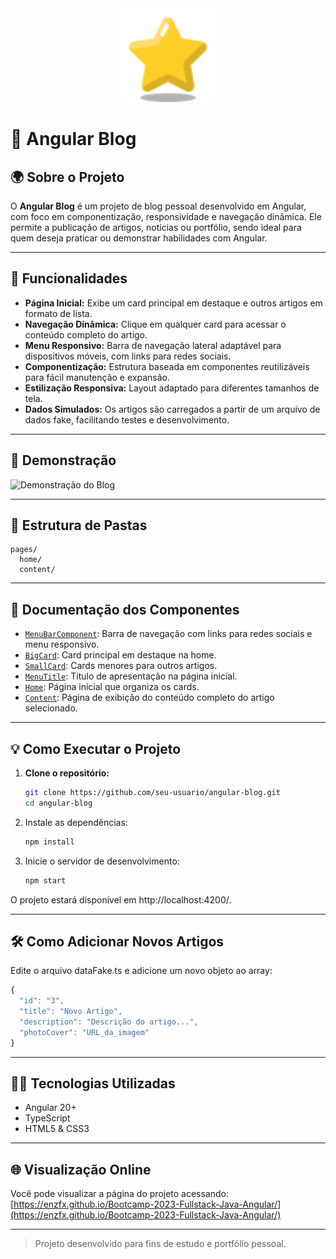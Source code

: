 <div align="center">
  <a href="">
    <img src="public/estrela.png" alt="Logo do Projeto" width="150px"/>
  </a>
</div>

# 🚀 Angular Blog

## 🌍 Sobre o Projeto

O **Angular Blog** é um projeto de blog pessoal desenvolvido em Angular, com foco em componentização, responsividade e navegação dinâmica. Ele permite a publicação de artigos, notícias ou portfólio, sendo ideal para quem deseja praticar ou demonstrar habilidades com Angular.

---

## 🔧 Funcionalidades

- **Página Inicial:** Exibe um card principal em destaque e outros artigos em formato de lista.
- **Navegação Dinâmica:** Clique em qualquer card para acessar o conteúdo completo do artigo.
- **Menu Responsivo:** Barra de navegação lateral adaptável para dispositivos móveis, com links para redes sociais.
- **Componentização:** Estrutura baseada em componentes reutilizáveis para fácil manutenção e expansão.
- **Estilização Responsiva:** Layout adaptado para diferentes tamanhos de tela.
- **Dados Simulados:** Os artigos são carregados a partir de um arquivo de dados fake, facilitando testes e desenvolvimento.

---

## 👀 Demonstração

![Demonstração do Blog](https://i.imgur.com/z3KjMjL.jpeg)

---

## 📁 Estrutura de Pastas

```
pages/
  home/
  content/
```

---

## 📃 Documentação dos Componentes

- [`MenuBarComponent`](src/app/components/menu-bar/menu-bar.ts): Barra de navegação com links para redes sociais e menu responsivo.
- [`BigCard`](src/app/components/big-card/big-card.ts): Card principal em destaque na home.
- [`SmallCard`](src/app/components/small-card/small-card.ts): Cards menores para outros artigos.
- [`MenuTitle`](src/app/components/menu-title/menu-title.ts): Título de apresentação na página inicial.
- [`Home`](src/app/pages/home/home.ts): Página inicial que organiza os cards.
- [`Content`](src/app/pages/content/content.ts): Página de exibição do conteúdo completo do artigo selecionado.

---

## 💡 Como Executar o Projeto

1. **Clone o repositório:**
   ```sh
   git clone https://github.com/seu-usuario/angular-blog.git
   cd angular-blog
   ```
2. Instale as dependências:
   ```sh
   npm install
   ```
3. Inicie o servidor de desenvolvimento:
   ```sh
   npm start
   ```

O projeto estará disponível em http://localhost:4200/.

---

## 🛠️ Como Adicionar Novos Artigos

Edite o arquivo dataFake.ts e adicione um novo objeto ao array:

```ts
{
  "id": "3",
  "title": "Novo Artigo",
  "description": "Descrição do artigo...",
  "photoCover": "URL_da_imagem"
}
```

---

## 👨‍💻 Tecnologias Utilizadas

* Angular 20+
* TypeScript
* HTML5 & CSS3

---

## 🌐 Visualização Online

Você pode visualizar a página do projeto acessando:  
[https://enzfx.github.io/Bootcamp-2023-Fullstack-Java-Angular/](https://enzfx.github.io/Bootcamp-2023-Fullstack-Java-Angular/)

---

> Projeto desenvolvido para fins de estudo e portfólio pessoal.




